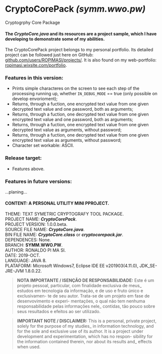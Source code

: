 ﻿# CryptoCorePack _(symm.wwo.pw)_
Cryptogrphy Core Package  
  
#### The _CryptoCore.java_ and its resources are a project sample, which I have developing to demonstrate some of my abilities.  
  
The CryptoCorePack project belongs to my personal portfolio. Its detailed project can be followed just here on GitHub: [github.com/users/ROPIMASI/projects/](https://github.com/users/ROPIMASI/projects/). It is also found on my web-portfolio: [ropimasi.wixsite.com/portfolio](https://ropimasi.wixsite.com/portfolio).  
   
   
### Features in this version:
   + Prints simple characteres on the screen to see each step of the processing running up, whether `IN_DEBUG_MODE` == true (only possible on develop envorioment);
   + Returns, through a fuction, one encrypted text value from one given decrypted text value and one password, both as arguments;
   + Returns, through a fuction, one decrypted text value from one given encrypted text value and one password, both as arguments;
   + Returns, through a fuction, one encrypted text value from one given decrypted text value as arguments, without password;
   + Returns, through a fuction, one decrypted text value from one given encrypted text value as arguments, without password;
   + Character set workable: ASCII.  
   
   
### Release target:
   + Features above.  
   
   
### Features in future versions:
...planing...  
   
   
#### CONTENT: A PERSONAL UTILITY MINI PPROJECT.
THEME: TEXT SYMETRIC CRYPTOGRAFY TOOL PACKAGE.  
PROJECT NAME: _**CryptoCorePack**_.  
PROJECT VERSION: 1.0.0.beta.  
SOURCE FILE NAME: _**CryptoCore.java**_.  
BIN FILE NAME: _**CryptoCore.class**_ or _**cryptocorepack.jar**_.  
DEPENDENCES: None.  
BRANCH: **SYMM.WWO.PW**.  
AUTHOR: RONALDO PI MA SI.  
DATE: 2019-OCT.  
LANGUAGE: JAVA 8.  
PLATAFORM: Microsoft Windows7, Eclipse IDE EE v201903(4.11.0), JDK_SE-JRE-JVM 1.8.0.22.  
  
>**NOTA IMPORTANTE / ISENÇÃO DE RESPONSABILIDADE:**
>Este é um projeto pessoal, particular, com finalidade exclusiva de meus_
estudos em tecnologia da informação, e de uso e fruto único e exclusivamen-
te de seu autor. Trata-se de um projeto em fase de desenvovimento e experi-
mentações, o qual não tem nenhuma responsabilidade pelas informações nele_
contidas, tão pouco sobre seus resultados e efeitos ao ser utilizado.  
  
>**IMPORTANT NOTE / DISCLAIMER:**
>This is a personal, private project, solely for the purpose of my studies_
in information technology, and for the sole and exclusive use of its author.
It is a project under development and experimentation, which has no respon-
sibility for the information contained therein, nor about its results and_
effects when used.  
